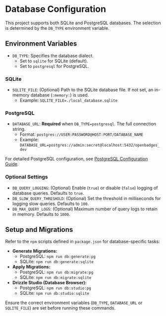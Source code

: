 # Database Configuration

This project supports both SQLite and PostgreSQL databases. The selection is determined by the `DB_TYPE` environment variable.

## Environment Variables

-   `DB_TYPE`: Specifies the database dialect.
    -   Set to `sqlite` for SQLite (default).
    -   Set to `postgresql` for PostgreSQL.

### SQLite

-   `SQLITE_FILE`: (Optional) Path to the SQLite database file. If not set, an in-memory database (`:memory:`) is used.
    -   Example: `SQLITE_FILE=./local_database.sqlite`

### PostgreSQL

-   `DATABASE_URL`: **Required** when `DB_TYPE=postgresql`. The full connection string.
    -   Format: `postgres://USER:PASSWORD@HOST:PORT/DATABASE_NAME`
    -   Example: `DATABASE_URL=postgres://admin:secret@localhost:5432/openbadges_dev`

For detailed PostgreSQL configuration, see [PostgreSQL Configuration Guide](./postgresql-configuration.md).

### Optional Settings

-   `DB_QUERY_LOGGING`: (Optional) Enable (`true`) or disable (`false`) logging of database queries. Defaults to `true`.
-   `DB_SLOW_QUERY_THRESHOLD`: (Optional) Set the threshold in milliseconds for logging slow queries. Defaults to `100`.
-   `DB_MAX_QUERY_LOGS`: (Optional) Maximum number of query logs to retain in memory. Defaults to `1000`.

## Setup and Migrations

Refer to the `npm` scripts defined in `package.json` for database-specific tasks:

-   **Generate Migrations:**
    -   PostgreSQL: `npm run db:generate:pg`
    -   SQLite: `npm run db:generate:sqlite`
-   **Apply Migrations:**
    -   PostgreSQL: `npm run db:migrate:pg`
    -   SQLite: `npm run db:migrate:sqlite`
-   **Drizzle Studio (Database Browser):**
    -   PostgreSQL: `npm run db:studio:pg`
    -   SQLite: `npm run db:studio:sqlite`

Ensure the correct environment variables (`DB_TYPE`, `DATABASE_URL` or `SQLITE_FILE`) are set before running these commands.
